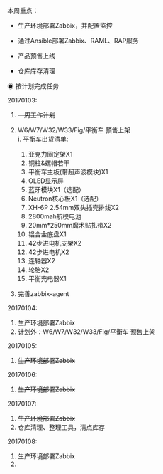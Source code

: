 本周重点：

* 生产环境部署Zabbix，并配置监控

* 通过Ansible部署Zabbix、RAML、RAP服务

* 产品预售上线

* 仓库库存清理

◉ 按计划完成任务

20170103:

1. ~~一周工作计划~~
2. W6/W7/W32/W33/Fig/平衡车 预售上架  
   i. 平衡车出货清单:  
   1. 亚克力固定架X1  
   2. 铜柱&螺帽若干  
   3.  平衡车主板\(带超声波模块\)X1  
   4. OLED显示屏  
   5. 蓝牙模块X1（选配）  
   6.  Neutron核心板X1（选配）  
   7. XH-6P 2.54mm双头插壳排线X2  
   8. 2800mah航模电池  
   9. 20mm\*250mm魔术贴扎带X2  
   10. 铝合金底盘X1  
   11. 42步进电机支架X2  
   12. 42步进电机X2  
   13. 连轴器X2  
   14. 轮胎X2  
   15. 平衡充电器X1

3. 完善zabbix-agent

20170104:

1. 生产环境部署Zabbix
2. ~~计划外：W6/W7/W32/W33/Fig/平衡车 预售上架~~

20170105:

1. ~~生产环境部署Zabbix~~

20170106:

1. ~~生产环境部署Zabbix~~

20170107:

1. ~~生产环境部署Zabbix~~
2. 仓库清理、整理工具，清点库存

20170108:

1. 生产环境部署Zabbix
2. 


